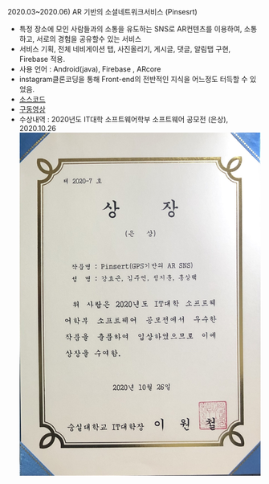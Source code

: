 2020.03~2020.06) AR 기반의 소셜네트워크서비스 (Pinsesrt)

- 특정 장소에 모인 사람들과의 소통을 유도하는 SNS로 AR컨텐츠를 이용하여, 소통하고, 서로의 경험을 공유할수 있는 서비스
- 서비스 기획, 전체 네비게이션 탭, 사진올리기, 게시글, 댓글, 알림탭 구현, Firebase 적용.
- 사용 언어 : Android(java), Firebase , ARcore
- instagram클론코딩을 통해 Front-end의 전반적인 지식을 어느정도 터득할 수 있었음.
- [소스코드](https://github.com/geun9716/Pintest)
- [구동영상](https://www.youtube.com/watch?v=DsixYbYGy-k)
- 수상내역 : 2020년도 IT대학 소프트웨어학부 소프트웨어 공모전 (은상), 2020.10.26
![소프트웨어공모전은상](/img/Pinsert.jpg)